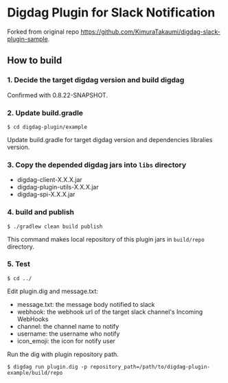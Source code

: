 # Digdag Plugin for Slack Notification

Forked from original repo https://github.com/KimuraTakaumi/digdag-slack-plugin-sample.

## How to build

### 1. Decide the target digdag version and build digdag

Confirmed with 0.8.22-SNAPSHOT.

### 2. Update build.gradle

```
$ cd digdag-plugin/example
```
Update build.gradle for target digdag version and dependencies libralies version.

### 3. Copy the depended digdag jars into `libs` directory

* digdag-client-X.X.X.jar
* digdag-plugin-utils-X.X.X.jar
* digdag-spi-X.X.X.jar

### 4. build and publish

```
$ ./gradlew clean build publish
```

This command makes local repository of this plugin jars in `build/repo` directory.

### 5. Test


```
$ cd ../
```

Edit plugin.dig and message.txt:

* message.txt: the message body notified to slack
* webhook: the webhook url of the target slack channel's Incoming WebHooks
* channel: the channel name to notify
* username: the username who notify
* icon_emoji: the icon for notify user

Run the dig with plugin repository path.

```
$ digdag run plugin.dig -p repository_path=/path/to/digdag-plugin-example/build/repo
```
